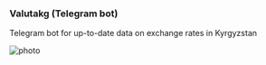 ### Valutakg (Telegram bot)

Telegram bot for up-to-date data on exchange rates in Kyrgyzstan

<Img src="https://iili.io/HVdxtrx.png" alt="photo">